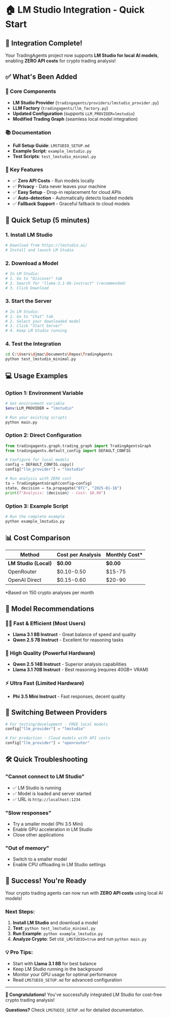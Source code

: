 # 🏠 LM Studio Integration - Quick Start

## 🎉 Integration Complete!

Your TradingAgents project now supports **LM Studio for local AI models**, enabling **ZERO API costs** for crypto trading analysis!

## ✅ What's Been Added

### 🔧 Core Components
- **LM Studio Provider** (`tradingagents/providers/lmstudio_provider.py`)
- **LLM Factory** (`tradingagents/llm_factory.py`)
- **Updated Configuration** (supports `LLM_PROVIDER=lmstudio`)
- **Modified Trading Graph** (seamless local model integration)

### 📚 Documentation
- **Full Setup Guide**: `LMSTUDIO_SETUP.md`
- **Example Script**: `example_lmstudio.py`
- **Test Scripts**: `test_lmstudio_minimal.py`

### 🎯 Key Features
- ✅ **Zero API Costs** - Run models locally
- ✅ **Privacy** - Data never leaves your machine
- ✅ **Easy Setup** - Drop-in replacement for cloud APIs
- ✅ **Auto-detection** - Automatically detects loaded models
- ✅ **Fallback Support** - Graceful fallback to cloud models

## 🚀 Quick Setup (5 minutes)

### 1. Install LM Studio
```bash
# Download from https://lmstudio.ai/
# Install and launch LM Studio
```

### 2. Download a Model
```bash
# In LM Studio:
# 1. Go to "Discover" tab
# 2. Search for "llama-3.1-8b-instruct" (recommended)
# 3. Click Download
```

### 3. Start the Server
```bash
# In LM Studio:
# 1. Go to "Chat" tab
# 2. Select your downloaded model
# 3. Click "Start Server"
# 4. Keep LM Studio running
```

### 4. Test the Integration
```bash
cd C:\Users\djmac\Documents\Repos\TradingAgents
python test_lmstudio_minimal.py
```

## 💻 Usage Examples

### Option 1: Environment Variable
```bash
# Set environment variable
$env:LLM_PROVIDER = "lmstudio"

# Run your existing scripts
python main.py
```

### Option 2: Direct Configuration
```python
from tradingagents.graph.trading_graph import TradingAgentsGraph
from tradingagents.default_config import DEFAULT_CONFIG

# Configure for local models
config = DEFAULT_CONFIG.copy()
config["llm_provider"] = "lmstudio"

# Run analysis with ZERO cost
ta = TradingAgentsGraph(config=config)
state, decision = ta.propagate("BTC", "2025-01-16")
print(f"Analysis: {decision} - Cost: $0.00")
```

### Option 3: Example Script
```bash
# Run the complete example
python example_lmstudio.py
```

## 📊 Cost Comparison

| Method | Cost per Analysis | Monthly Cost* |
|--------|-------------------|---------------|
| **LM Studio (Local)** | **$0.00** | **$0.00** |
| OpenRouter | $0.10-0.50 | $15-75 |
| OpenAI Direct | $0.15-0.60 | $20-90 |

*Based on 150 crypto analyses per month

## 🎯 Model Recommendations

### 🏃‍♂️ Fast & Efficient (Most Users)
- **Llama 3.1 8B Instruct** - Great balance of speed and quality
- **Qwen 2.5 7B Instruct** - Excellent for reasoning tasks

### 🧠 High Quality (Powerful Hardware)
- **Qwen 2.5 14B Instruct** - Superior analysis capabilities
- **Llama 3.1 70B Instruct** - Best reasoning (requires 40GB+ VRAM)

### ⚡ Ultra Fast (Limited Hardware)
- **Phi 3.5 Mini Instruct** - Fast responses, decent quality

## 🔄 Switching Between Providers

```python
# For testing/development - FREE local models
config["llm_provider"] = "lmstudio"

# For production - Cloud models with API costs
config["llm_provider"] = "openrouter"
```

## 🛠️ Quick Troubleshooting

### "Cannot connect to LM Studio"
- ✅ LM Studio is running
- ✅ Model is loaded and server started
- ✅ URL is `http://localhost:1234`

### "Slow responses"
- Try a smaller model (Phi 3.5 Mini)
- Enable GPU acceleration in LM Studio
- Close other applications

### "Out of memory"
- Switch to a smaller model
- Enable CPU offloading in LM Studio settings

## 🎊 Success! You're Ready

Your crypto trading agents can now run with **ZERO API costs** using local AI models!

### Next Steps:
1. **Install LM Studio** and download a model
2. **Test**: `python test_lmstudio_minimal.py`
3. **Run Example**: `python example_lmstudio.py`
4. **Analyze Crypto**: Set `USE_LMSTUDIO=true` and run `python main.py`

### 💡 Pro Tips:
- Start with **Llama 3.1 8B** for best balance
- Keep LM Studio running in the background
- Monitor your GPU usage for optimal performance
- Read `LMSTUDIO_SETUP.md` for advanced configuration

---

**🎉 Congratulations!** You've successfully integrated LM Studio for cost-free crypto trading analysis!

**Questions?** Check `LMSTUDIO_SETUP.md` for detailed documentation.